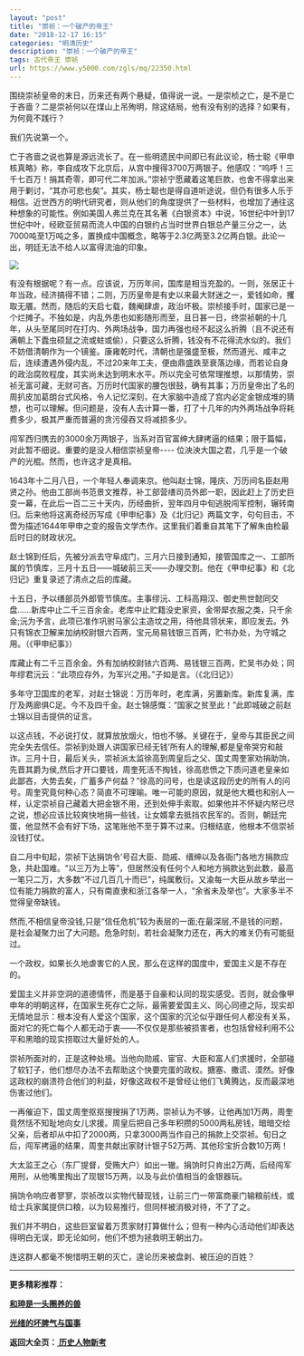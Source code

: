 ```yaml
---
layout: "post"
title: "崇祯：一个破产的帝王"
date: "2018-12-17 16:15"
categories: "明清历史"
description: "崇祯：一个破产的帝王"
tags: 古代帝王 崇祯
url: https://www.y5000.com/zgls/mq/22350.html
---
```






围绕崇祯皇帝的末日，历来还有两个悬疑，值得说一说。一是崇桢之亡，是不是亡于吝啬？二是崇祯何以在煤山上吊殉明，除这结局，他有没有别的选择？如果有，为何竟不践行？

我们先说第一个。

亡于吝啬之说也算是源远流长了。在一些明遗民中间即已有此议论，杨士聪《甲申核真略》称，李自成攻下北京后，从宫中搜得3700万两银子。他感叹：“呜呼！三千七百万！捐其奇零，即可代二年加派。”崇祯宁愿藏着这笔巨款，也舍不得拿出来用于剿讨，“其亦可悲也矣”。其实，杨士聪也是得自道听途说，但仍有很多人乐于相信。近世西方的明代研究者，则从他们的角度提供了一些材料，也增加了通往这种想象的可能性。例如美国人弗兰克在其名著《白银资本》中说，16世纪中叶到17世纪中叶，经欧亚贸易而流人中国的白银约占当时世界白银总产量三分之一，达7000吨至1万吨之多，置换成中国概念，略等于2.3亿两至3.2亿两白银。此论一出，明廷无法不给人以富得流油的印象。

![](https://img.y5000.com/uploads/allimg/170602/11-1F602164031Y6.jpg)

有没有根据呢？有一点。应该说，万历年间，国库是相当充盈的。一则，张居正十年当政，经济搞得不错；二则，万历皇帝是有史以来最大财迷之一，爱钱如命，攫取无餍。然而，随后的天启七载，魏阉肆虐，政治坏极。崇桢接手时，国家已是一个烂摊子。不独如是，内乱外患也如影随形而至，且日甚一日，终崇祯朝的十几年，从头至尾同时在打内、外两场战争，国力再强也经不起这么折腾（且不说还有满朝上下蠹虫硕鼠之流或蛀或偷），只要这么折腾，钱没有不花得流水似的。我们不妨借清朝作为一个镜鉴。康雍乾时代，清朝也是强盛至极，然而道光、咸丰之后，连续遭遇外侵内乱，不过20来年工夫，便由鼎盛跌至衰落边缘，而若论自身的政治腐败程度，其实尚未达到明末水平。所以完全可依常理推想，以那情势，崇祯无富可藏，无财可吝。万历时代国家的腰包很鼓，确有其事；万历皇帝出了名的周扒皮加葛朗台式风格，令人记忆深刻，在大家脑中造成了宫内必定金银成堆的猜想，也可以理解。但问题是，没有人去计算一番，打了十几年的内外两场战争将耗费多少，极其严重而普遍的贪污侵吞又将减损多少。

闯军西归携去的3000余万两银子，当系对百官富绅大肆拷逼的结果；限于篇幅，对此暂不细说。重要的是没人相信崇祯皇帝----
位泱泱大国之君，几乎是一个破产的光棍。然而，也许这才是真相。

1643年十二月八日，一个年轻人奉调来京。他叫赵士锦，隆庆、万历间名臣赵用贤之孙。他由工部尚书范景文推荐，补工部营缮司员外郎一职，因此赶上了历史巨变一幕，在此后一百二三十天内，历经曲折，翌年四月中旬逃脱闯军控制，辗转南归。后来他将这离奇经历写成《甲申纪事》及《北归记》两篇文字，句句目击，不啻为描述1644年甲申之变的报告文学杰作。这里我们着重自其笔下了解朱由检最后时日的财政状况。

赵士锦到任后，先被分派去守阜成门，三月六日接到通知，接管国库之一、工部所属的节慎库，三月十五日——城破前三天——办理交割。他在《甲申纪事》和《北归记》重复录述了清点之后的库藏。

十五日，予以缮部员外郎管节慎库。主事缪沅、工科高翔汉、御史熊世懿同交盘……新库中止二千三百余金。老库中止贮籍没史家资，金带犀衣服之类，只千余金;沅为予言，此项已准作巩驸马家公主造坟之用，待他具领状来，即应发去。外只有锦衣卫解来加纳校尉银六百两，宝元局易钱银三百两，贮书办处，为守城之用。（《甲申纪事》）

库藏止有二千三百余金。外有加纳校尉铱六百两、易钱银三百两，贮吴书办处；同年缪君沅云：“此项应存外，为军兴之用。”子如是言。（《北归记》）

多年守卫国库的老军，对赵士锦说：万历年时，老库满，另置新库。新库复满，库厅及两廊俱C足。今不及四千金。赵士锦感慨：“国家之贫至此！”此即城破之前赵士锦以目击提供的证言。

以这点钱，不必说打仗，就算放放烟火，怕也不够。关键在于，皇帝与其臣民之间完全失去信任。崇祯到处跟人讲国家已经无钱’所有人的理解,都是皇帝哭穷和敲诈。三月十日，最后关头，崇祯派太监徐高到周皇后之父、国丈周奎家劝捐助饷，先晋其爵为侯,然后才开口要钱，周奎死活不掏钱，徐高悲愤之下质问道老皇亲如此鄙吝，大势去矣，广蓄多产何益？”徐高的问号，也是读这段历史的所有人的问号。周奎究竟何种心态？简直不可理喻。唯一可能的原因，就是他大概也和别人一样，认定崇祯自己藏着大把金银不用，还到处伸手索取。如果他并不怀疑内帑已尽之说，想必应该比较爽快地捐一些钱，让女婿拿去抵挡农民军的。否则，朝廷完蛋，他显然不会有好下场，这笔账他不至于算不过来。归根结底，他根本不信崇祯没钱打仗。

自二月中旬起，崇祯下达捐饷令’号召大臣、勋戚、缙绅以及各衙门各地方捐款应急，共赴国难。“以三万为上等”，但居然没有任何个人和地方捐款达到此数，最高一笔只二万，大多数“不过几百几十而已”，纯属敷衍。又渝每一大臣从故乡举出一位有能力捐款的富人，只有南直隶和浙江各举一人，“余省未及举也”。大家多半不觉得皇帝缺钱。

然而,不相信皇帝没钱,只是“信任危机”较为表层的一面;在最深层,不是钱的问题，是社会凝聚力出了大问题。危急时刻，若社会凝聚力还在，再大的难关仍有可能挺过。

一个政权，如果长久地虐害它的人民，那么在这样的国度中，爱国主义是不存在的。

爱国主义并非空洞的道德情怀，而是基于自豪和认同的现实感受。否则，就会像甲申年的明朝这样，在国家生死存亡之际，最需要爱国主义、同心同德之际，现实却无情地显示：根本没有人爱这个国家，这个国家的沉沦似乎跟任何人都没有关系，面对它的死亡每个人都无动于衷——不仅仅是那些被损害者，也包括曾经利用不公平和黑暗的现实捞取过大量好处的人。

崇祯所面对的，正是这种处境。当他向勋戚、宦官、大臣和富人们求援时，全部碰了软钉子，他们想尽办法不去帮助这个快要完蛋的政权。搪塞、撒谎、漠然。好像这政权的崩溃符合他们的利益，好像这政权不是曾经让他们飞黄腾达，反而最深地伤害过他们。

一再催迫下，国丈周奎抠抠搜搜捐了1万两，崇祯认为不够，让他再加1万两，周奎竟然恬不知耻地向女儿求援。周皇后把自己多年积攒的5000两私房钱，暗暗交给父亲，后者却从中扣了2000两，只拿3000两当作自己的捐款上交崇祯。旬日之后，闯军拷逼的结果，周奎共献出家财计银子52万两、其他珍宝折合数10万两！

大太监王之心（东厂提督，受贿大户）如出一辙。捐饷时只肯出2万两，后经闯军用刑，从他嘴里掏出了现银15万两，以及与此价值相当的金银器玩。

捐饷令响应者寥寥，崇祯改以实物代替现钱，让前三门一带富商豪门输粮前线，或给士兵家属提供口粮，以为较易推行，但同样被消极对待，不了了之。

我们并不明白，这些巨室留着万贯家财打算做什么；但有一种内心活动他们却表达得明白无误，即无论如何，他们不想为拯救明王朝出力。

连这群人都毫不惋惜明王朝的灭亡，遑论历来被盘剥、被压迫的百姓？

* * *

**更多精彩推荐：**

**[和珅是一头圈养的兽](https://www.y5000.com/zgls/mq/22351.html)**

**[光绪的坏脾气与国事](https://www.y5000.com/zgls/mq/22352.html)**

**返回大全页：[ 历史人物新考](https://www.y5000.com/zgls/22386.html)**
